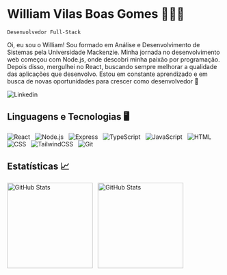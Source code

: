 # William Vilas Boas Gomes 👨🏻‍💻

`Desenvolvedor Full-Stack`

Oi, eu sou o William! Sou formado em Análise e Desenvolvimento de Sistemas pela Universidade Mackenzie. Minha jornada no desenvolvimento web começou com Node.js, onde descobri minha paixão por programação. Depois disso, mergulhei no React, buscando sempre melhorar a qualidade das aplicações que desenvolvo. Estou em constante aprendizado e em busca de novas oportunidades para crescer como desenvolvedor 🚀

![Linkedin](https://img.shields.io/badge/willvbgomes-61dafb?style=social&logo=linkedin&labelColor=000&link=https://linkedin.com/in/willvbgomes)

## Linguagens e Tecnologias 🖥️

![React](https://img.shields.io/badge/React-61dafb?style=for-the-badge&logo=react&labelColor=000) &nbsp;
![Node.js](https://img.shields.io/badge/Node.js-5fa04e?style=for-the-badge&logo=nodedotjs&labelColor=000) &nbsp;
![Express](https://img.shields.io/badge/Express-000?style=for-the-badge&logo=express&labelColor=000) &nbsp;
![TypeScript](https://img.shields.io/badge/TypeScript-3178c6?style=for-the-badge&logo=typescript&labelColor=000) &nbsp;
![JavaScript](https://img.shields.io/badge/JavaScript-f7df1e?style=for-the-badge&logo=javascript&labelColor=000) &nbsp;
![HTML](https://img.shields.io/badge/HTML-e34f26?style=for-the-badge&logo=html5&labelColor=000) &nbsp;
![CSS](https://img.shields.io/badge/CSS-1572b6?style=for-the-badge&logo=css3&labelColor=000&logoColor=1572b6) &nbsp;
![TailwindCSS](https://img.shields.io/badge/TailwindCSS-06b6d4?style=for-the-badge&logo=tailwindcss&labelColor=000) &nbsp;
![Git](https://img.shields.io/badge/Git-e34f26?style=for-the-badge&logo=git&labelColor=000) &nbsp;

## Estatísticas 📈

<img 
  align="left" 
  alt="GitHub Stats" 
  height="200"
  style="margin-right: 0.75rem;"
  src="https://github-readme-stats.vercel.app/api?username=willvbgomes&show_icons=true&theme=tokyonight&include_all_commits=true&locale=pt-br" 
/>

<img 
  align="left" 
  alt="GitHub Stats" 
  height="200" 
  src="https://github-readme-stats.vercel.app/api/top-langs/?username=willvbgomes&theme=tokyonight&layout=compact&custom_title=Tecnologias&langs_count=10" 
/>
